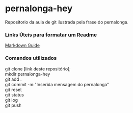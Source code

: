 # pernalonga-hey

Repositorio da aula de git ilustrada pela frase do pernalonga.

### Links Úteis para formatar um Readme

[Markdown Guide](https://www.markdownguide.org/basic-syntax/)

### Comandos utilizados

git clone [link deste repositório];<br>
mkdir pernalonga-hey<br>
git add .<br>
git commit -m "Inserida mensagem do pernalonga"<br>
git reset<br>
git status<br>
git log<br>
git push<br>
